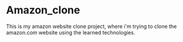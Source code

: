 # Amazon_clone
This is my amazon website clone project, where i'm trying to clone the amazon.com website using the learned technologies.
